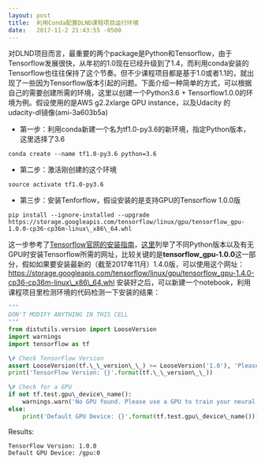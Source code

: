 ```yaml
---
layout: post
title:  利用Conda配置DLND课程项目运行环境
date:   2017-11-2 21:43:55 -0500
---
```


对DLND项目而言，最重要的两个package是Python和Tensorflow，由于Tensorflow发展很快，从年初的1.0现在已经升级到了1.4，而利用conda安装的Tensorflow也往往保持了这个节奏。但不少课程项目都是基于1.0或者1.1的，就出现了一些因为Tensorflow版本引起的问题。下面介绍一种简单的方式，可以根据自己的需要创建所需的环境，这里以创建一个Python3.6 + Tensorflow1.0.0的环境为例。假设使用的是AWS g2.2xlarge GPU instance，以及Udacity 的udacity-dl镜像(ami-3a603b5a)

-   第一步：利用conda新建一个名为tf1.0-py3.6的新环境，指定Python版本，这里选择了3.6

`conda create --name tf1.0-py3.6 python=3.6`

-   第二步：激活刚创建的这个环境

`source activate tf1.0-py3.6`

-   第三步：安装Tenforflow，假设安装的是支持GPU的Tensorflow 1.0.0版

`pip install --ignore-installed --upgrade https://storage.googleapis.com/tensorflow/linux/gpu/tensorflow_gpu-1.0.0-cp36-cp36m-linux\_x86\_64.whl`

这一步参考了[Tensorflow官网的安装指南](https://www.tensorflow.org/install/install_linux#InstallingAnaconda)，[这里](https://www.tensorflow.org/install/install_linux#the_url_of_the_tensorflow_python_package)列举了不同Python版本以及有无GPU时安装Tensorflow所需的网址，比较关键的是**tensorflow_gpu-1.0.0**这一部分，假如如果要安装最新的（截至2017年11月）1.4.0版，可以使用这个网址：https://storage.googleapis.com/tensorflow/linux/gpu/tensorflow_gpu-1.4.0-cp36-cp36m-linux\_x86\_64.whl 安装好之后，可以新建一个notebook，利用课程项目里检测环境的代码检测一下安装的结果：

```Python
"""
DON'T MODIFY ANYTHING IN THIS CELL
"""
from distutils.version import LooseVersion
import warnings
import tensorflow as tf

\# Check TensorFlow Version
assert LooseVersion(tf.\_\_version\_\_) >= LooseVersion('1.0'), 'Please use TensorFlow version 1.0 or newer.  You are using {}'.format(tf.\_\_version\_\_)
print('TensorFlow Version: {}'.format(tf.\_\_version\_\_))

\# Check for a GPU
if not tf.test.gpu\_device\_name():
    warnings.warn('No GPU found. Please use a GPU to train your neural network.')
else:
    print('Default GPU Device: {}'.format(tf.test.gpu\_device\_name()))
```
Results:
```
TensorFlow Version: 1.0.0
Default GPU Device: /gpu:0
```
